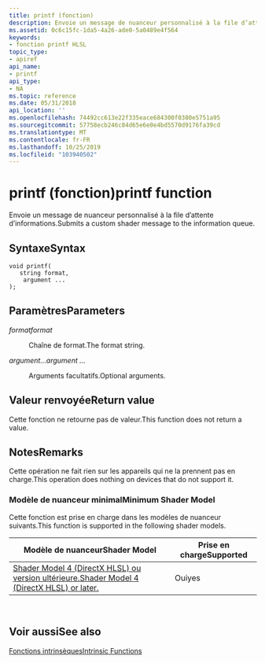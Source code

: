 ```yaml
---
title: printf (fonction)
description: Envoie un message de nuanceur personnalisé à la file d’attente d’informations.
ms.assetid: 0c6c15fc-1da5-4a26-ade0-5a0489e4f564
keywords:
- fonction printf HLSL
topic_type:
- apiref
api_name:
- printf
api_type:
- NA
ms.topic: reference
ms.date: 05/31/2018
api_location: ''
ms.openlocfilehash: 74492cc613e22f335eace684300f0380e5751a95
ms.sourcegitcommit: 57758ecb246c84d65e6e0e4bd5570d9176fa39cd
ms.translationtype: MT
ms.contentlocale: fr-FR
ms.lasthandoff: 10/25/2019
ms.locfileid: "103940502"
---
```

# <a name="printf-function"></a><span data-ttu-id="431bd-104">printf (fonction)</span><span class="sxs-lookup"><span data-stu-id="431bd-104">printf function</span></span>

<span data-ttu-id="431bd-105">Envoie un message de nuanceur personnalisé à la file d’attente d’informations.</span><span class="sxs-lookup"><span data-stu-id="431bd-105">Submits a custom shader message to the information queue.</span></span>

## <a name="syntax"></a><span data-ttu-id="431bd-106">Syntaxe</span><span class="sxs-lookup"><span data-stu-id="431bd-106">Syntax</span></span>

``` syntax
void printf(
   string format,
    argument ...
);
```

## <a name="parameters"></a><span data-ttu-id="431bd-107">Paramètres</span><span class="sxs-lookup"><span data-stu-id="431bd-107">Parameters</span></span>

<dl> <dt>

<span data-ttu-id="431bd-108">*format*</span><span class="sxs-lookup"><span data-stu-id="431bd-108">*format*</span></span> 
</dt> <dd>

<span data-ttu-id="431bd-109">Chaîne de format.</span><span class="sxs-lookup"><span data-stu-id="431bd-109">The format string.</span></span>

</dd> <dt>

<span data-ttu-id="431bd-110">*argument...*</span><span class="sxs-lookup"><span data-stu-id="431bd-110">*argument ...*</span></span> 
</dt> <dd>

<span data-ttu-id="431bd-111">Arguments facultatifs.</span><span class="sxs-lookup"><span data-stu-id="431bd-111">Optional arguments.</span></span>

</dd> </dl>

## <a name="return-value"></a><span data-ttu-id="431bd-112">Valeur renvoyée</span><span class="sxs-lookup"><span data-stu-id="431bd-112">Return value</span></span>

<span data-ttu-id="431bd-113">Cette fonction ne retourne pas de valeur.</span><span class="sxs-lookup"><span data-stu-id="431bd-113">This function does not return a value.</span></span>

## <a name="remarks"></a><span data-ttu-id="431bd-114">Notes</span><span class="sxs-lookup"><span data-stu-id="431bd-114">Remarks</span></span>

<span data-ttu-id="431bd-115">Cette opération ne fait rien sur les appareils qui ne la prennent pas en charge.</span><span class="sxs-lookup"><span data-stu-id="431bd-115">This operation does nothing on devices that do not support it.</span></span>

### <a name="minimum-shader-model"></a><span data-ttu-id="431bd-116">Modèle de nuanceur minimal</span><span class="sxs-lookup"><span data-stu-id="431bd-116">Minimum Shader Model</span></span>

<span data-ttu-id="431bd-117">Cette fonction est prise en charge dans les modèles de nuanceur suivants.</span><span class="sxs-lookup"><span data-stu-id="431bd-117">This function is supported in the following shader models.</span></span>



| <span data-ttu-id="431bd-118">Modèle de nuanceur</span><span class="sxs-lookup"><span data-stu-id="431bd-118">Shader Model</span></span>                                                        | <span data-ttu-id="431bd-119">Prise en charge</span><span class="sxs-lookup"><span data-stu-id="431bd-119">Supported</span></span> |
|---------------------------------------------------------------------|-----------|
| [<span data-ttu-id="431bd-120">Shader Model 4 (DirectX HLSL) ou version ultérieure.</span><span class="sxs-lookup"><span data-stu-id="431bd-120">Shader Model 4 (DirectX HLSL) or later.</span></span>](dx-graphics-hlsl-sm3.md) | <span data-ttu-id="431bd-121">Oui</span><span class="sxs-lookup"><span data-stu-id="431bd-121">yes</span></span>       |



 

## <a name="see-also"></a><span data-ttu-id="431bd-122">Voir aussi</span><span class="sxs-lookup"><span data-stu-id="431bd-122">See also</span></span>

<dl> <dt>

[<span data-ttu-id="431bd-123">Fonctions intrinsèques</span><span class="sxs-lookup"><span data-stu-id="431bd-123">Intrinsic Functions</span></span>](dx-graphics-hlsl-intrinsic-functions.md)
</dt> </dl>

 

 




